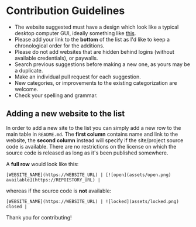 # Contribution Guidelines

* The website suggested must have a design which look like a typical desktop computer GUI, ideally something like [this](https://en.wikipedia.org/wiki/Graphical_user_interface#Examples).
* Please add your link to the **bottom** of the list as I'd like to keep a chronological order for the additions.
* Please do not add websites that are hidden behind logins (without available credentials), or paywalls.
* Search previous suggestions before making a new one, as yours may be a duplicate.
* Make an individual pull request for each suggestion.
* New categories, or improvements to the existing categorization are welcome.
* Check your spelling and grammar.

## Adding a new website to the list

In order to add a new site to the list you can simply add a new row to the main table in `README.md`.
The **first column** contains name and link to the website, the **second column** instead will specify if the site/project source code is available. There are no restrictions on the license on which the source code is released as long as it's been published somewhere.

A **full row** would look like this:

```
[WEBSITE_NAME](https://WEBSITE_URL) | [![open](assets/open.png) available](https://REPOISTORY_URL) |
```

whereas if the source code is **not** available:

```
[WEBSITE_NAME](https://WEBSITE_URL) | ![locked](assets/locked.png) closed |
```

Thank you for contributing!

